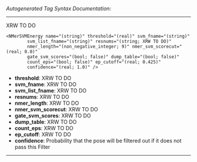 _Autogenerated Tag Syntax Documentation:_

---
XRW TO DO

```
<NMerSVMEnergy name="(string)" threshold="(real)" svm_fname="(string)"
        svm_list_fname="(string)" resnums="(string; XRW TO DO)"
        nmer_length="(non_negative_integer; 9)" nmer_svm_scorecut="(real; 0.0)"
        gate_svm_scores="(bool; false)" dump_table="(bool; false)"
        count_eps="(bool; false)" ep_cutoff="(real; 0.425)"
        confidence="(real; 1.0)" />
```

-   **threshold**: XRW TO DO
-   **svm_fname**: XRW TO DO
-   **svm_list_fname**: XRW TO DO
-   **resnums**: XRW TO DO
-   **nmer_length**: XRW TO DO
-   **nmer_svm_scorecut**: XRW TO DO
-   **gate_svm_scores**: XRW TO DO
-   **dump_table**: XRW TO DO
-   **count_eps**: XRW TO DO
-   **ep_cutoff**: XRW TO DO
-   **confidence**: Probability that the pose will be filtered out if it does not pass this Filter

---

